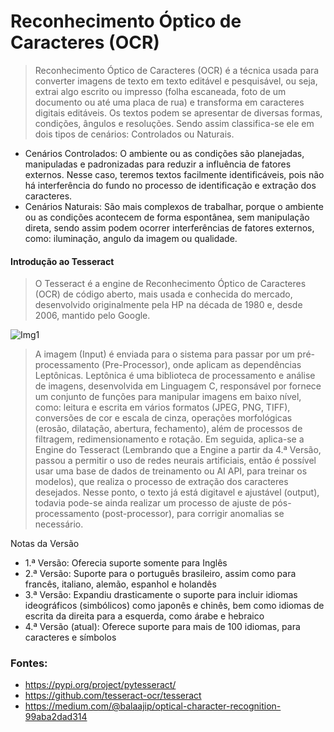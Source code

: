 # Reconhecimento Óptico de Caracteres (OCR)

> Reconhecimento Óptico de Caracteres (OCR) é a técnica usada para converter imagens de texto em texto editável e pesquisável, ou seja, extrai algo escrito ou impresso (folha escaneada, foto de um documento ou até uma placa de rua) e transforma em caracteres digitais editáveis. Os textos podem se apresentar de diversas formas, condições, ângulos e resoluções. Sendo assim classifica-se ele em dois tipos de cenários: Controlados ou Naturais.

- Cenários Controlados: O ambiente ou as condições são planejadas, manipuladas e padronizadas para reduzir a influência de fatores externos. Nesse caso, teremos textos facilmente identificáveis, pois não há interferência do fundo no processo de identificação e extração dos caracteres.
- Cenários Naturais: São mais complexos de trabalhar, porque o ambiente ou as condições acontecem de forma espontânea, sem manipulação direta, sendo assim podem ocorrer interferências de fatores externos, como: iluminação, angulo da imagem ou qualidade.

#### Introdução ao Tesseract

> O Tesseract é a engine de Reconhecimento Óptico de Caracteres (OCR) de código aberto, mais usada e conhecida do mercado, desenvolvido originalmente pela HP na década de 1980 e, desde 2006, mantido pelo Google.

![Img1](https://github.com/user-attachments/assets/c7ab8af2-e6d1-4623-99d7-35d8e0942773)

> A imagem (Input) é enviada para o sistema para passar por um pré-processamento (Pre-Processor), onde aplicam as dependências Leptônicas. Leptônica é uma biblioteca de processamento e análise de imagens, desenvolvida em Linguagem C, responsável por fornece um conjunto de funções para manipular imagens em baixo nível, como: leitura e escrita em vários formatos (JPEG, PNG, TIFF), conversões de cor e escala de cinza, operações morfológicas (erosão, dilatação, abertura, fechamento), além de processos de filtragem, redimensionamento e rotação. Em seguida, aplica-se a Engine do Tesseract (Lembrando que a Engine a partir da 4.ª Versão, passou a permitir o uso de redes neurais artificiais, então é possível usar uma base de dados de treinamento ou AI API, para treinar os modelos), que realiza o processo de extração dos caracteres desejados. Nesse ponto, o texto já está digitavel e ajustável (output), todavia pode-se ainda realizar um processo de ajuste de pós-processamento (post-processor), para corrigir anomalias se necessário.

Notas da Versão 
- 1.ª  Versão: Oferecia suporte somente para Inglês
- 2.ª  Versão: Suporte para o português brasileiro, assim como para francês, italiano, alemão, espanhol e holandês
- 3.ª  Versão: Expandiu drasticamente o suporte para incluir idiomas ideográficos (simbólicos) como japonês e chinês, bem como idiomas de escrita da direita para a esquerda, como árabe e hebraico
- 4.ª  Versão (atual): Oferece suporte para mais de 100 idiomas, para caracteres e símbolos


### Fontes:
- https://pypi.org/project/pytesseract/ 
- https://github.com/tesseract-ocr/tesseract
- https://medium.com/@balaajip/optical-character-recognition-99aba2dad314
